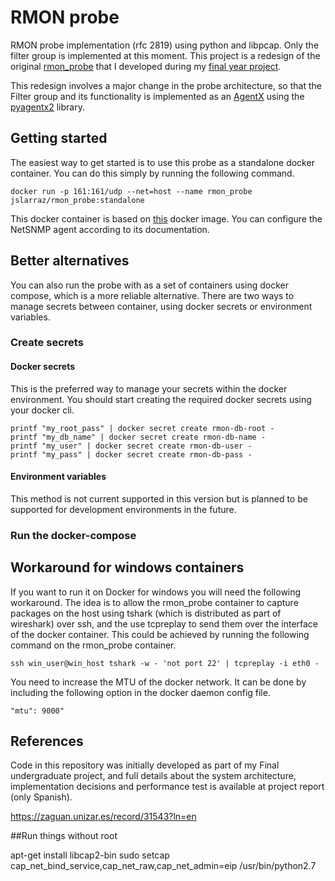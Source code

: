 # RMON probe
RMON probe implementation (rfc 2819) using python and libpcap. Only the filter group is implemented at this moment. This project is a redesign of the original [rmon_probe](https://github.com/jslarraz/rmon_probe_old) that I developed during my [final year project](https://zaguan.unizar.es/record/31543?ln=en).

This redesign involves a major change in the probe architecture, so that the Filter group and its functionality is implemented as an [AgentX](https://datatracker.ietf.org/doc/html/rfc2741) using the [pyagentx2](https://github.com/jslarraz/pyagentx2) library.


## Getting started

The easiest way to get started is to use this probe as a standalone docker container. You can do this simply by running 
the following command.

```
docker run -p 161:161/udp --net=host --name rmon_probe jslarraz/rmon_probe:standalone
```

This docker container is based on [this](https://hub.docker.com/r/jslarraz/netsnmp) docker image. You can configure the NetSNMP agent according to its documentation.

## Better alternatives

You can also run the probe with as a set of containers using docker compose, which is a more reliable alternative. There
are two ways to manage secrets between container, using docker secrets or environment variables. 

### Create secrets

#### Docker secrets

This is the preferred way to manage your secrets within the docker environment. You should start creating the required 
docker secrets using your docker cli. 

```
printf "my_root_pass" | docker secret create rmon-db-root -
printf "my_db_name" | docker secret create rmon-db-name -
printf "my_user" | docker secret create rmon-db-user -
printf "my_pass" | docker secret create rmon-db-pass -
```

#### Environment variables

This method is not current supported in this version but is planned to be supported for development environments in the 
future. 

### Run the docker-compose

## Workaround for windows containers

If you want to run it on Docker for windows you will need the following workaround. The idea is to allow the rmon_probe
container to capture packages on the host using  tshark (which is distributed as part of wireshark) over ssh, and the 
use tcpreplay to send them over the interface of the docker container. This could be achieved by running the following 
command on the rmon_probe container. 

```
ssh win_user@win_host tshark -w - 'not port 22' | tcpreplay -i eth0 -
```

You need to increase the MTU of the docker network. It can be done by including the following option in the docker 
daemon config file.

```
"mtu": 9000"
```

## References

Code in this repository was initially developed as part of my Final undergraduate project, and full details about the 
system architecture, implementation decisions and performance test is available at project report (only Spanish).

https://zaguan.unizar.es/record/31543?ln=en



##Run things without root

apt-get install libcap2-bin
sudo setcap cap_net_bind_service,cap_net_raw,cap_net_admin=eip /usr/bin/python2.7
